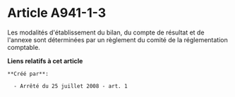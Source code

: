 # Article A941-1-3

Les modalités d'établissement du bilan, du compte de résultat et de l'annexe sont déterminées par un règlement du comité de
la réglementation comptable.

**Liens relatifs à cet article**

	**Créé par**:

	  - Arrêté du 25 juillet 2008 - art. 1
